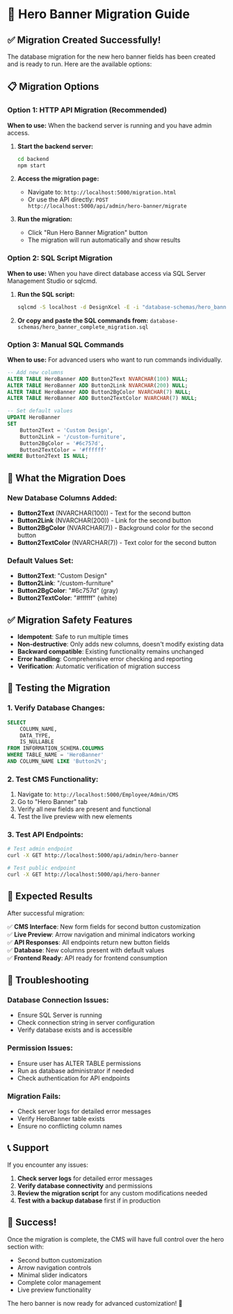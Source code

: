 # 🚀 Hero Banner Migration Guide

## ✅ **Migration Created Successfully!**

The database migration for the new hero banner fields has been created and is ready to run. Here are the available options:

## 📋 **Migration Options**

### **Option 1: HTTP API Migration (Recommended)**
**When to use:** When the backend server is running and you have admin access.

1. **Start the backend server:**
   ```bash
   cd backend
   npm start
   ```

2. **Access the migration page:**
   - Navigate to: `http://localhost:5000/migration.html`
   - Or use the API directly: `POST http://localhost:5000/api/admin/hero-banner/migrate`

3. **Run the migration:**
   - Click "Run Hero Banner Migration" button
   - The migration will run automatically and show results

### **Option 2: SQL Script Migration**
**When to use:** When you have direct database access via SQL Server Management Studio or sqlcmd.

1. **Run the SQL script:**
   ```bash
   sqlcmd -S localhost -d DesignXcel -E -i "database-schemas/hero_banner_complete_migration.sql"
   ```

2. **Or copy and paste the SQL commands from:**
   `database-schemas/hero_banner_complete_migration.sql`

### **Option 3: Manual SQL Commands**
**When to use:** For advanced users who want to run commands individually.

```sql
-- Add new columns
ALTER TABLE HeroBanner ADD Button2Text NVARCHAR(100) NULL;
ALTER TABLE HeroBanner ADD Button2Link NVARCHAR(200) NULL;
ALTER TABLE HeroBanner ADD Button2BgColor NVARCHAR(7) NULL;
ALTER TABLE HeroBanner ADD Button2TextColor NVARCHAR(7) NULL;

-- Set default values
UPDATE HeroBanner 
SET 
    Button2Text = 'Custom Design',
    Button2Link = '/custom-furniture',
    Button2BgColor = '#6c757d',
    Button2TextColor = '#ffffff'
WHERE Button2Text IS NULL;
```

## 🔧 **What the Migration Does**

### **New Database Columns Added:**
- **Button2Text** (NVARCHAR(100)) - Text for the second button
- **Button2Link** (NVARCHAR(200)) - Link for the second button  
- **Button2BgColor** (NVARCHAR(7)) - Background color for the second button
- **Button2TextColor** (NVARCHAR(7)) - Text color for the second button

### **Default Values Set:**
- **Button2Text**: "Custom Design"
- **Button2Link**: "/custom-furniture"
- **Button2BgColor**: "#6c757d" (gray)
- **Button2TextColor**: "#ffffff" (white)

## ✅ **Migration Safety Features**

- **Idempotent**: Safe to run multiple times
- **Non-destructive**: Only adds new columns, doesn't modify existing data
- **Backward compatible**: Existing functionality remains unchanged
- **Error handling**: Comprehensive error checking and reporting
- **Verification**: Automatic verification of migration success

## 🧪 **Testing the Migration**

### **1. Verify Database Changes:**
```sql
SELECT 
    COLUMN_NAME,
    DATA_TYPE,
    IS_NULLABLE
FROM INFORMATION_SCHEMA.COLUMNS 
WHERE TABLE_NAME = 'HeroBanner' 
AND COLUMN_NAME LIKE 'Button2%';
```

### **2. Test CMS Functionality:**
1. Navigate to: `http://localhost:5000/Employee/Admin/CMS`
2. Go to "Hero Banner" tab
3. Verify all new fields are present and functional
4. Test the live preview with new elements

### **3. Test API Endpoints:**
```bash
# Test admin endpoint
curl -X GET http://localhost:5000/api/admin/hero-banner

# Test public endpoint  
curl -X GET http://localhost:5000/api/hero-banner
```

## 🎯 **Expected Results**

After successful migration:

✅ **CMS Interface**: New form fields for second button customization  
✅ **Live Preview**: Arrow navigation and minimal indicators working  
✅ **API Responses**: All endpoints return new button fields  
✅ **Database**: New columns present with default values  
✅ **Frontend Ready**: API ready for frontend consumption  

## 🚨 **Troubleshooting**

### **Database Connection Issues:**
- Ensure SQL Server is running
- Check connection string in server configuration
- Verify database exists and is accessible

### **Permission Issues:**
- Ensure user has ALTER TABLE permissions
- Run as database administrator if needed
- Check authentication for API endpoints

### **Migration Fails:**
- Check server logs for detailed error messages
- Verify HeroBanner table exists
- Ensure no conflicting column names

## 📞 **Support**

If you encounter any issues:

1. **Check server logs** for detailed error messages
2. **Verify database connectivity** and permissions
3. **Review the migration script** for any custom modifications needed
4. **Test with a backup database** first if in production

## 🎉 **Success!**

Once the migration is complete, the CMS will have full control over the hero section with:
- Second button customization
- Arrow navigation controls
- Minimal slider indicators
- Complete color management
- Live preview functionality

The hero banner is now ready for advanced customization! 🚀
